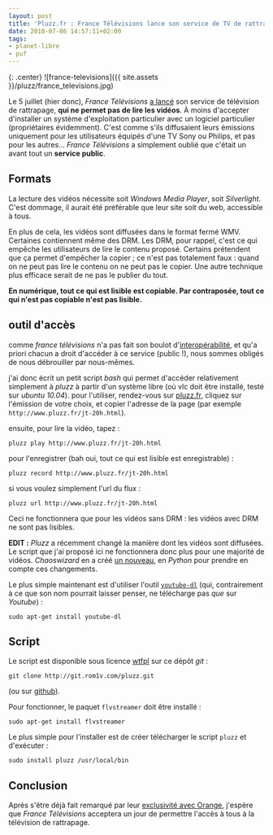 ```yaml
---
layout: post
title: 'Pluzz.fr : France Télévisions lance son service de TV de rattrapage non lisible'
date: 2010-07-06 14:57:11+02:00
tags:
- planet-libre
- puf
---
```


{: .center}
![france-televisions]({{ site.assets }}/pluzz/france_televisions.jpg)

Le 5 juillet (hier donc), _France Télévisions_ [a
lancé](http://linuxfr.org/~fabiensk/29918.html) son service de télévision de
rattrapage, **qui ne permet pas de lire les vidéos**. À moins d'accepter
d'installer un système d'exploitation particulier avec un logiciel particulier
(propriétaires évidemment). C'est comme s'ils diffusaient leurs émissions
uniquement pour les utilisateurs équipés d'une TV Sony ou Philips, et pas pour
les autres… _France Télévisions_ a simplement oublié que c'était un avant tout
un **service public**.


## Formats

La lecture des vidéos nécessite soit _Windows Media Player_, soit _Silverlight_.
C'est dommage, il aurait été préférable que leur site soit du web, accessible à
tous.

En plus de cela, les vidéos sont diffusées dans le format fermé WMV. Certaines
contiennent même des DRM. Les DRM, pour rappel, c'est ce qui empêche les
utilisateurs de lire le contenu proposé. Certains prétendent que ça permet
d'empêcher la copier ; ce n'est pas totalement faux : quand on ne peut pas lire
le contenu on ne peut pas le copier. Une autre technique plus efficace serait de
ne pas le publier du tout.

**En numérique, tout ce qui est lisible est copiable. Par contraposée, tout ce
qui n'est pas copiable n'est pas lisible.**


## outil d'accès

comme _france télévisions_ n'a pas fait son boulot d'[interopérabilité][], et
qu'a priori chacun a droit d'accéder à ce service (public !), nous sommes
obligés de nous débrouiller par nous-mêmes.

[interopérabilité]: http://fr.wikipedia.org/wiki/interop%c3%a9rabilit%c3%a9

j'ai donc écrit un petit script _bash_ qui permet d'accéder relativement
simplement à _pluzz_ à partir d'un système libre (où vlc doit être installé,
testé sur _ubuntu 10.04_). pour l'utiliser, rendez-vous sur [pluzz.fr][],
cliquez sur l'émission de votre choix, et copier l'adresse de la page (par
exemple `http://www.pluzz.fr/jt-20h.html`).

[pluzz.fr]: http://www.pluzz.fr

ensuite, pour lire la vidéo, tapez :

    pluzz play http://www.pluzz.fr/jt-20h.html

pour l'enregistrer (bah oui, tout ce qui est lisible est enregistrable) :

    pluzz record http://www.pluzz.fr/jt-20h.html


si vous voulez simplement l'url du flux :

    pluzz url http://www.pluzz.fr/jt-20h.html


Ceci ne fonctionnera que pour les vidéos sans DRM : les vidéos avec DRM ne sont
pas lisibles.

**EDIT :** _Pluzz_ a récemment changé la manière dont les vidéos sont diffusées.
Le script que j'ai proposé ici ne fonctionnera donc plus pour une majorité de
vidéos. _Chaoswizard_ en a créé [un nouveau][other], en _Python_ pour prendre
en compte ces changements.

[other]: http://forum.ubuntu-fr.org/viewtopic.php?pid=7728361#p7728361

Le plus simple maintenant est d'utiliser l'outil [`youtube-dl`][youtube-dl]
(qui, contrairement à ce que son nom pourrait laisser penser, ne télécharge pas
_que_ sur _Youtube_) :

    sudo apt-get install youtube-dl

[youtube-dl]: http://rg3.github.io/youtube-dl/


## Script

Le script est disponible sous licence [wtfpl][] sur ce dépôt _git_ :

    git clone http://git.rom1v.com/pluzz.git

(ou sur [github][]).

[wtfpl]: http://sam.zoy.org/wtfpl/
[github]: https://github.com/rom1v/pluzz

Pour fonctionner, le paquet `flvstreamer` doit être installé :

    sudo apt-get install flvstreamer


Le plus simple pour l'installer est de créer télécharger le script `pluzz` et
d'exécuter :

    sudo install pluzz /usr/local/bin


## Conclusion

Après s'être déjà fait remarqué par leur [exclusivité avec Orange][orange],
j'espère que _France Télévisions_ acceptera un jour de permettre l'accès à tous
à la télévision de rattrapage.

[orange]: http://www.numerama.com/magazine/15230-la-detestable-exclusivite-de-france-televisions-sur-orange-va-prendre-fin.html
